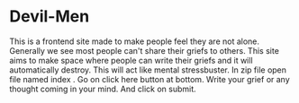 # Devil-Men
This is a frontend site made to make people feel they are not alone. Generally we see most people can't share their griefs to others. This site aims to make space where people can write their griefs and it will automatically destroy. This will act like mental stressbuster.
In zip file open file named index .
Go on click here button at bottom.
Write your grief or any thought coming in your mind.
And click on submit.
